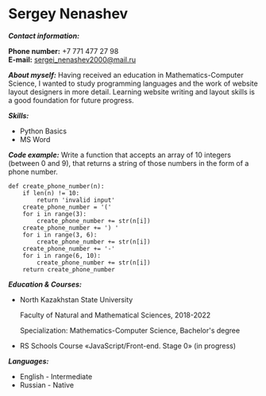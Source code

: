 # Sergey Nenashev
**_Contact information:_** 
                                   
**Phone number:** +7 771 477 27 98   
**E-mail:** sergei_nenashev2000@mail.ru

**_About myself:_** 
Having received an education in Mathematics-Computer Science, I wanted to study programming languages and 
the work of website layout designers in more detail. Learning website writing and layout skills is a good foundation for future progress.

**_Skills:_** 
- Python Basics
- MS Word

**_Code example:_** 
Write a function that accepts an array of 10 integers (between 0 and 9), that returns a string of those numbers in the form of a phone number.
```
def create_phone_number(n):
    if len(n) != 10:
        return 'invalid input'
    create_phone_number = '('
    for i in range(3):
        create_phone_number += str(n[i])
    create_phone_number += ') '
    for i in range(3, 6):
        create_phone_number += str(n[i])
    create_phone_number += '-'
    for i in range(6, 10):
        create_phone_number += str(n[i])
    return create_phone_number
```
**_Education & Courses:_**
- North Kazakhstan State University
  
  Faculty of Natural and Mathematical Sciences, 2018-2022
  
  Specialization: Mathematics-Computer Science, Bachelor's degree
- RS Schools Course «JavaScript/Front-end. Stage 0» (in progress)
  
**_Languages:_**
- English - Intermediate
- Russian - Native

